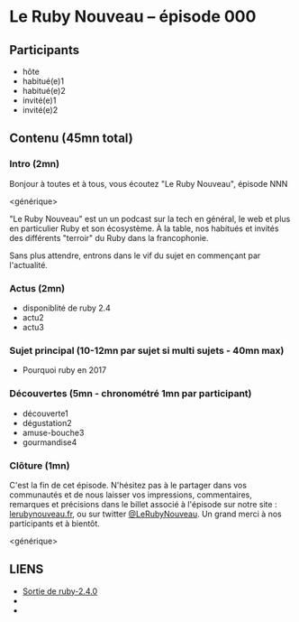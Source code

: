# Le Ruby Nouveau – épisode 000

## Participants

  - hôte
  - habitué(e)1
  - habitué(e)2
  - invité(e)1
  - invité(e)2

## Contenu (45mn total)

### Intro (2mn)

Bonjour à toutes et à tous, vous écoutez "Le Ruby Nouveau", épisode NNN

<générique>

"Le Ruby Nouveau" est un un podcast sur la tech en général, le web et plus en particulier Ruby et son écosystème. À la table, nos habitués et invités des différents "terroir" du Ruby dans la francophonie.

<tour de table>

Sans plus attendre, entrons dans le vif du sujet en commençant par l'actualité.

### Actus (2mn)

<jingle>

  - disponiblité de ruby 2.4
  - actu2
  - actu3

### Sujet principal (10-12mn par sujet si multi sujets - 40mn max)

  - Pourquoi ruby en 2017

### Découvertes (5mn - chronométré 1mn par participant)

<jingle>

  - découverte1
  - dégustation2
  - amuse-bouche3
  - gourmandise4

### Clôture (1mn)

C'est la fin de cet épisode. N'hésitez pas à le partager dans vos communautés et de nous laisser vos impressions, commentaires, remarques et précisions dans le billet associé à l'épisode sur notre site : [lerubynouveau.fr](http://lerubynouveau.fr), ou sur twitter [@LeRubyNouveau](https://www.twitter.com/LeRubyNouveau). Un grand merci à nos participants et à bientôt.

<générique>

## LIENS

  - [Sortie de ruby-2.4.0](https://www.ruby-lang.org/en/news/2016/12/25/ruby-2-4-0-released/)
  - []()
  - []()
